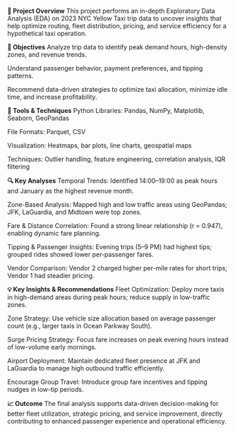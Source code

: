 **📌 Project Overview**
This project performs an in-depth Exploratory Data Analysis (EDA) on 2023 NYC Yellow Taxi trip data to uncover insights that help optimize routing, fleet distribution, pricing, and service efficiency for a hypothetical taxi operation.

**🧠 Objectives**
Analyze trip data to identify peak demand hours, high-density zones, and revenue trends.

Understand passenger behavior, payment preferences, and tipping patterns.

Recommend data-driven strategies to optimize taxi allocation, minimize idle time, and increase profitability.

**🧰 Tools & Techniques**
Python Libraries: Pandas, NumPy, Matplotlib, Seaborn, GeoPandas

File Formats: Parquet, CSV

Visualization: Heatmaps, bar plots, line charts, geospatial maps

Techniques: Outlier handling, feature engineering, correlation analysis, IQR filtering

**🔍 Key Analyses**
Temporal Trends: Identified 14:00–19:00 as peak hours and January as the highest revenue month.

Zone-Based Analysis: Mapped high and low traffic areas using GeoPandas; JFK, LaGuardia, and Midtown were top zones.

Fare & Distance Correlation: Found a strong linear relationship (r = 0.947), enabling dynamic fare planning.

Tipping & Passenger Insights: Evening trips (5–9 PM) had highest tips; grouped rides showed lower per-passenger fares.

Vendor Comparison: Vendor 2 charged higher per-mile rates for short trips; Vendor 1 had steadier pricing.

**💡 Key Insights & Recommendations**
Fleet Optimization: Deploy more taxis in high-demand areas during peak hours; reduce supply in low-traffic zones.

Zone Strategy: Use vehicle size allocation based on average passenger count (e.g., larger taxis in Ocean Parkway South).

Surge Pricing Strategy: Focus fare increases on peak evening hours instead of low-volume early mornings.

Airport Deployment: Maintain dedicated fleet presence at JFK and LaGuardia to manage high outbound traffic efficiently.

Encourage Group Travel: Introduce group fare incentives and tipping nudges in low-tip periods.

**📈 Outcome** 
The final analysis supports data-driven decision-making for better fleet utilization, strategic pricing, and service improvement, directly contributing to enhanced passenger experience and operational efficiency.
